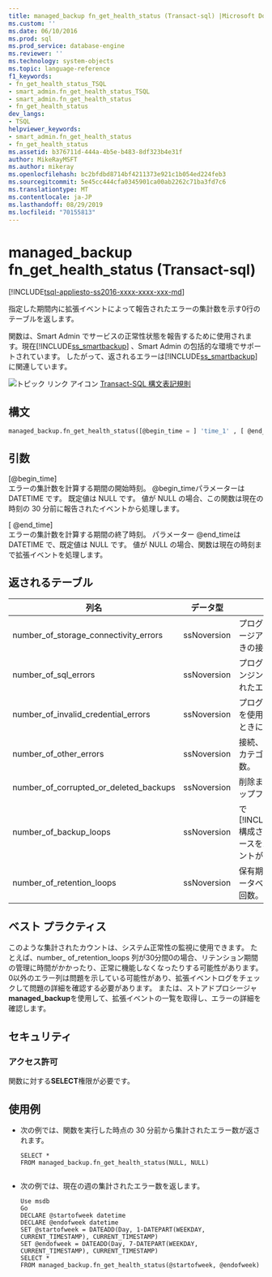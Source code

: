 ```yaml
---
title: managed_backup fn_get_health_status (Transact-sql) |Microsoft Docs
ms.custom: ''
ms.date: 06/10/2016
ms.prod: sql
ms.prod_service: database-engine
ms.reviewer: ''
ms.technology: system-objects
ms.topic: language-reference
f1_keywords:
- fn_get_health_status_TSQL
- smart_admin.fn_get_health_status_TSQL
- smart_admin.fn_get_health_status
- fn_get_health_status
dev_langs:
- TSQL
helpviewer_keywords:
- smart_admin.fn_get_health_status
- fn_get_health_status
ms.assetid: b376711d-444a-4b5e-b483-8df323b4e31f
author: MikeRayMSFT
ms.author: mikeray
ms.openlocfilehash: bc2bfdbd8714bf4211373e921c1b054ed224feb3
ms.sourcegitcommit: 5e45cc444cfa0345901ca00ab2262c71ba3fd7c6
ms.translationtype: MT
ms.contentlocale: ja-JP
ms.lasthandoff: 08/29/2019
ms.locfileid: "70155813"
---
```

# <a name="managed_backupfn_get_health_status-transact-sql"></a>managed_backup fn_get_health_status (Transact-sql)
[!INCLUDE[tsql-appliesto-ss2016-xxxx-xxxx-xxx-md](../../includes/tsql-appliesto-ss2016-xxxx-xxxx-xxx-md.md)]

  指定した期間内に拡張イベントによって報告されたエラーの集計数を示す0行のテーブルを返します。  
  
 関数は、Smart Admin でサービスの正常性状態を報告するために使用されます。現在[!INCLUDE[ss_smartbackup](../../includes/ss-smartbackup-md.md)] 、Smart Admin の包括的な環境でサポートされています。 したがって、返されるエラーは[!INCLUDE[ss_smartbackup](../../includes/ss-smartbackup-md.md)]に関連しています。  
  
 
 ![トピック リンク アイコン](../../database-engine/configure-windows/media/topic-link.gif "トピック リンク アイコン") [Transact-SQL 構文表記規則](../../t-sql/language-elements/transact-sql-syntax-conventions-transact-sql.md)  
  
## <a name="syntax"></a>構文  
  
```sql  
managed_backup.fn_get_health_status([@begin_time = ] 'time_1' , [ @end_time = ] 'time_2')  
```  
  
##  <a name="Arguments"></a> 引数  
 [@begin_time]  
 エラーの集計数を計算する期間の開始時刻。  @begin_timeパラメーターは DATETIME です。 既定値は NULL です。 値が NULL の場合、この関数は現在の時刻の 30 分前に報告されたイベントから処理します。  
  
 [ @end_time]  
 エラーの集計数を計算する期間の終了時刻。 パラメーター @end_timeは DATETIME で、既定値は NULL です。 値が NULL の場合、関数は現在の時刻まで拡張イベントを処理します。  
  
## <a name="table-returned"></a>返されるテーブル  
  
|列名|データ型|説明|  
|-----------------|---------------|-----------------|  
|number_of_storage_connectivity_errors|ssNoversion|プログラムが Azure ストレージアカウントに接続するときの接続エラーの数。|  
|number_of_sql_errors|ssNoversion|プログラムが SQL Server エンジンに接続したときに返されたエラーの数。|  
|number_of_invalid_credential_errors|ssNoversion|プログラムが SQL 資格情報を使用して認証しようとしたときに返されたエラーの数。|  
|number_of_other_errors|ssNoversion|接続、SQL、資格情報以外のカテゴリに関するエラーの数。|  
|number_of_corrupted_or_deleted_backups|ssNoversion|削除または破損したバックアップファイルの数。|  
|number_of_backup_loops|ssNoversion|で[!INCLUDE[ss_smartbackup](../../includes/ss-smartbackup-md.md)]構成されたすべてのデータベースをバックアップエージェントがスキャンする回数。|  
|number_of_retention_loops|ssNoversion|保有期間を評価するためにデータベースがスキャンされた回数。|  
  
## <a name="best-practices"></a>ベスト プラクティス  
 このような集計されたカウントは、システム正常性の監視に使用できます。 たとえば、number_ of_retention_loops 列が30分間0の場合、リテンション期間の管理に時間がかかったり、正常に機能しなくなったりする可能性があります。 0以外のエラー列は問題を示している可能性があり、拡張イベントログをチェックして問題の詳細を確認する必要があります。 または、ストアドプロシージャ**managed_backup**を使用して、拡張イベントの一覧を取得し、エラーの詳細を確認します。  
  
## <a name="security"></a>セキュリティ  
  
### <a name="permissions"></a>アクセス許可  
 関数に対する**SELECT**権限が必要です。  
  
## <a name="examples"></a>使用例  
  
-   次の例では、関数を実行した時点の 30 分前から集計されたエラー数が返されます。  
  
    ```  
    SELECT *  
    FROM managed_backup.fn_get_health_status(NULL, NULL)  
  
    ```  
  
-   次の例では、現在の週の集計されたエラー数を返します。  
  
    ```  
    Use msdb  
    Go  
    DECLARE @startofweek datetime  
    DECLARE @endofweek datetime  
    SET @startofweek = DATEADD(Day, 1-DATEPART(WEEKDAY, CURRENT_TIMESTAMP), CURRENT_TIMESTAMP)   
    SET @endofweek = DATEADD(Day, 7-DATEPART(WEEKDAY, CURRENT_TIMESTAMP), CURRENT_TIMESTAMP)  
    SELECT *  
    FROM managed_backup.fn_get_health_status(@startofweek, @endofweek)  
  
    ```  
  
  
